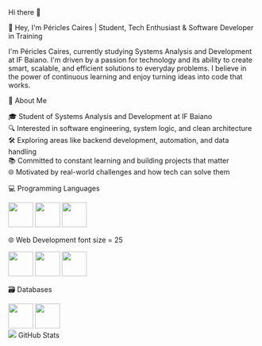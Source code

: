 Hi there 👋

👋 Hey, I'm Péricles Caires | Student, Tech Enthusiast & Software Developer in Training 

I'm Péricles Caires, currently studying Systems Analysis and Development at IF Baiano. I'm driven by a passion for technology and its ability to create smart, scalable, and efficient solutions to everyday problems. I believe in the power of continuous learning and enjoy turning ideas into code that works.



📌 About Me

🎓 Student of Systems Analysis and Development at IF Baiano <br>
🔍 Interested in software engineering, system logic, and clean architecture <br>
🛠️ Exploring areas like backend development, automation, and data handling <br>
📚 Committed to constant learning and building projects that matter <br>
🌐 Motivated by real-world challenges and how tech can solve them <br> 


💻 Programming Languages

<div display = "inline">
<img width = "50" heigth = "50" src="https://cdn.jsdelivr.net/gh/devicons/devicon@latest/icons/python/python-original-wordmark.svg" />
<img width = "50" heigth = "50" src="https://cdn.jsdelivr.net/gh/devicons/devicon@latest/icons/c/c-original.svg" />
<img width = "50" heigth = "50" src="https://cdn.jsdelivr.net/gh/devicons/devicon@latest/icons/javascript/javascript-original.svg" />
</div>


🌐 Web Development font size = 25

<div display = "inline">
  <img  width = "50" heigth = "50" src="https://cdn.jsdelivr.net/gh/devicons/devicon@latest/icons/html5/html5-original.svg" />
  <img width = "50" heigth = "50" src="https://cdn.jsdelivr.net/gh/devicons/devicon@latest/icons/javascript/javascript-original.svg" />
  <img width = "50" heigth = "50" src="https://cdn.jsdelivr.net/gh/devicons/devicon@latest/icons/css3/css3-original.svg" />

</div>


🗃️ Databases

<div display = "inline">
  <img width = "50" heigth = "50" src="https://cdn.jsdelivr.net/gh/devicons/devicon@latest/icons/mysql/mysql-original.svg" />
  <img width = "50" heigth = "50" src="https://cdn.jsdelivr.net/gh/devicons/devicon@latest/icons/microsoftsqlserver/microsoftsqlserver-original.svg" />
</div>

<div>
  <img widht = "25" heigth = "25" src="https://cdn.jsdelivr.net/gh/devicons/devicon@latest/icons/github/github-original-wordmark.svg" />  GitHub Stats
</div>
